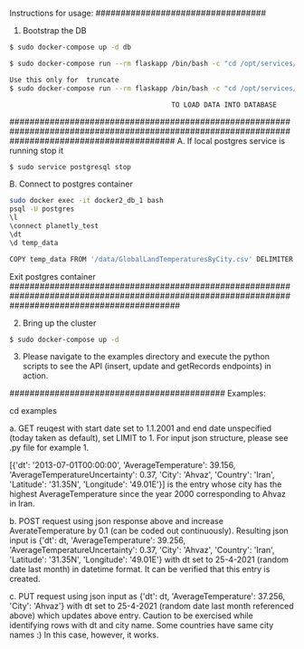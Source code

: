 Instructions for usage:
##################################

1. Bootstrap the DB
```bash
$ sudo docker-compose up -d db

$ sudo docker-compose run --rm flaskapp /bin/bash -c "cd /opt/services/flaskapp/src && python -c  'import database; database.init_db()'"

Use this only for  truncate
$ sudo docker-compose run --rm flaskapp /bin/bash -c "cd /opt/services/flaskapp/src && python -c  'import database; database.recreate_database()'"
```

                                            TO LOAD DATA INTO DATABASE
#################################################################################################################################################
A. If local postgres service is running stop it
```bash
$ sudo service postgresql stop
```
B. Connect to postgres container
```bash
sudo docker exec -it docker2_db_1 bash
psql -U postgres
\l
\connect planetly_test
\dt
\d temp_data

COPY temp_data FROM '/data/GlobalLandTemperaturesByCity.csv' DELIMITER ',' CSV HEADER;

```
Exit postgres container
##################################################################################################################################################

2. Bring up the cluster
```bash
$ sudo docker-compose up -d
```

3. Please navigate to the examples directory and execute the python scripts to see the API (insert, update and getRecords endpoints) in action.

###########################################
Examples:

cd examples

a. GET reuqest with start date set to 1.1.2001 and end date unspecified (today taken as default), set LIMIT to 1. For input json structure, please see .py file for example 1. 

[{'dt': '2013-07-01T00:00:00', 'AverageTemperature': 39.156, 'AverageTemperatureUncertainty': 0.37, 'City': 'Ahvaz', 'Country': 'Iran', 'Latitude': '31.35N', 'Longitude': '49.01E'}] is the entry whose city has the highest AverageTemperature since the year 2000 corresponding to Ahvaz in Iran.

b. POST request using json response above and increase AverateTemperature by 0.1 (can be coded out continuously). Resulting json input is {'dt': dt, 'AverageTemperature': 39.256, 'AverageTemperatureUncertainty': 0.37, 'City': 'Ahvaz', 'Country': 'Iran', 'Latitude': '31.35N', 'Longitude': '49.01E'} with dt set to 25-4-2021 (random date last month) in datetime format. It can be verified that this entry is created. 

c. PUT request using json input as {'dt': dt, 'AverageTemperature': 37.256, 'City': 'Ahvaz'} with dt set to 25-4-2021 (random date last month referenced above) which updates above entry. Caution to be exercised while identifying rows with dt and city name. Some countries have same city names :) In this case, however, it works.
